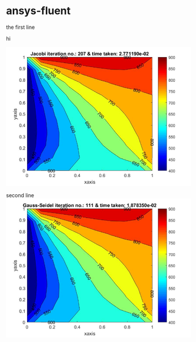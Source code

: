 # ansys-fluent
the first line
 
hi

![Screenshot](https://github.com/gokul2908/ansys-fluent/blob/main/1.jpg?raw=true)

second line
![Screenshot](2.jpg)

